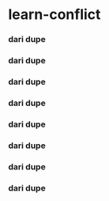 # learn-conflict

### dari dupe
### dari dupe
### dari dupe
### dari dupe
### dari dupe
### dari dupe
### dari dupe
### dari dupe